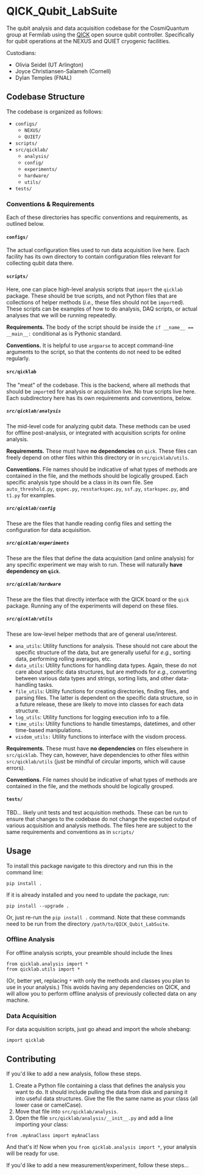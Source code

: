 # QICK_Qubit_LabSuite

The qubit analysis and data acquisition codebase for the CosmiQuantum group at Fermilab using the [QICK](https://github.com/openquantumhardware/qick) open source qubit controller. Specifically for qubit operations at the NEXUS and QUIET cryogenic facilities.

Custodians:
- Olivia Seidel (UT Arlington)
- Joyce Christiansen-Salameh (Cornell)
- Dylan Temples (FNAL)

## Codebase Structure
The codebase is organized as follows:
- `configs/`
    - `NEXUS/`
    - `QUIET/`
- `scripts/`
- `src/qicklab/`
    - `analysis/`
    - `config/`
    - `experiments/`
    - `hardware/`
    - `utils/`
- `tests/`

### Conventions & Requirements
Each of these directories has specific conventions and requirements, as outlined below.

#### `configs/`
The actual configuration files used to run data acquisition live here. Each facility has its own directory to contain configuration files relevant for collecting qubit data there.

#### `scripts/`
Here, one can place high-level analysis scripts that `import` the `qicklab` package. These should be true scripts, and not Python files that are collections of helper methods (*i.e.,* these files should not be `import`ed). These scripts can be examples of how to do analysis, DAQ scripts, or actual analyses that we will be running repeatedly.

**Requirements.** The body of the script should be inside the `if __name__ == __main__:` conditional as is Pythonic standard.

**Conventions.** It is helpful to use `argparse` to accept command-line arguments to the script, so that the contents do not need to be edited regularly.

#### `src/qicklab`
The "meat" of the codebase. This is the backend, where all methods that should be `import`ed for analysis or acquisition live. No true scripts live here. Each subdirectory here has its own requirements and conventions, below.

##### `src/qicklab/analysis`
The mid-level code for analyzing qubit data. These methods can be used for offline post-analysis, or integrated with acquisition scripts for online analysis.

**Requirements.** These must have **no dependencies** on `qick`. These files can freely depend on other files within this directory or in `src/qicklab/utils`. 

**Conventions.** File names should be indicative of what types of methods are contained in the file, and the methods should be logically grouped. Each specific analysis type should be a class in its own file. See `auto_threshold.py`, `qspec.py`, `resstarkspec.py`, `ssf.py`, `starkspec.py`, and `t1.py` for examples.

##### `src/qicklab/config`
These are the files that handle reading config files and setting the configuration for data acquisition.

##### `src/qicklab/experiments`
These are the files that define the data acquisition (and online analysis) for any specific experiment we may wish to run. These will naturally **have dependency on `qick`**.

##### `src/qicklab/hardware`
These are the files that directly interface with the QICK board or the `qick` package. Running any of the experiments will depend on these files.

##### `src/qicklab/utils`
These are low-level helper methods that are of general use/interest. 
- `ana_utils`: Utility functions for analysis. These should not care about the specific structure of the data, but are generally useful for *e.g.*, sorting data, performing rolling averages, etc.
- `data_utils`: Utility functions for handling data types. Again, these do not care about specific data structures, but are methods for *e.g.*, converting between various data types and strings, sorting lists, and other data-handling tasks.
- `file_utils`: Utility functions for creating directories, finding files, and parsing files. The latter is dependent on the specific data structure, so in a future release, these are likely to move into classes for each data structure.
- `log_utils`: Utility functions for logging execution info to a file.
- `time_utils`: Utility functions to handle timestamps, datetimes, and other time-based manipulations.
- `visdom_utils:` Utility functions to interface with the visdom process.

**Requirements.** These must have **no dependencies** on files elsewhere in `src/qicklab`. They can, however, have dependencies to other files within `src/qicklab/utils` (just be mindful of circular imports, which will cause errors). 

**Conventions.** File names should be indicative of what types of methods are contained in the file, and the methods should be logically grouped.


#### `tests/`
TBD... likely unit tests and test acquisition methods. These can be run to ensure that changes to the codebase do not change the expected output of various acquisition and analysis methods. The files here are subject to the same requirements and conventions as in `scripts/`

## Usage

To install this package navigate to this directory and run this in the command line:
```
pip install .
```
If it is already installed and you need to update the package, run:
```
pip install --upgrade .
```
Or, just re-run the `pip install .` command. Note that these commands need to be run from the directory `/path/to/QICK_Qubit_LabSuite`.

### Offline Analysis
For offline analysis scripts, your preamble should include the lines
```
from qicklab.analysis import *
from qicklab.utils import *
```
(Or, better yet, replacing `*` with only the methods and classes you plan to use in your analysis.) This avoids having any dependencies on QICK, and will allow you to perform offline analysis of previously collected data on any machine.

### Data Acquisition
For data acquisition scripts, just go ahead and import the whole shebang:
```
import qicklab
```

## Contributing
If you'd like to add a new analysis, follow these steps.
1. Create a Python file containing a class that defines the analysis you want to do. It should include pulling the data from disk and parsing it into useful data structures. Give the file the same name as your class (all lower case or camelCase).
2. Move that file into `src/qicklab/analysis`.
3. Open the file `src/qicklab/analysis/__init__.py` and add a line importing your class:
```
from .myAnaClass import myAnaClass
```
And that's it! Now when you `from qicklab.analysis import *`, your analysis will be ready for use.


If you'd like to add a new measurement/experiment, follow these steps...
